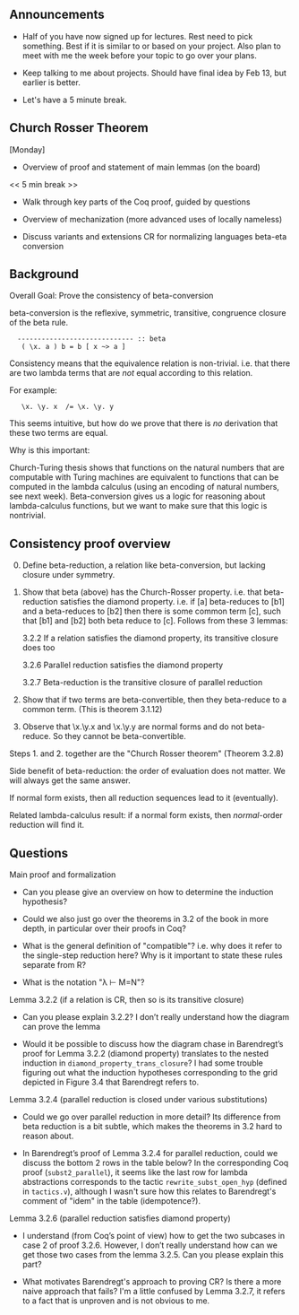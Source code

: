 Announcements
-------------

* Half of you have now signed up for lectures. 
  Rest need to pick something. Best if it is similar to 
  or based on your project.  Also plan to meet with me the week before your topic to go over your plans.

* Keep talking to me about projects. Should have final idea by Feb 13, but 
  earlier is better.

* Let's have a 5 minute break.


Church Rosser Theorem
---------------------
[Monday]

* Overview of proof and statement of main lemmas (on the board)

<< 5 min break >>

* Walk through key parts of the Coq proof, guided by questions

* Overview of mechanization 
  (more advanced uses of locally nameless)

* Discuss variants and extensions
   CR for normalizing languages
   beta-eta conversion

Background
----------

Overall Goal:  Prove the consistency of beta-conversion

beta-conversion is the reflexive, symmetric, transitive, congruence closure of the beta rule.


      ----------------------------- :: beta
       ( \x. a ) b = b [ x ~> a ] 
     
     
Consistency means that the equivalence relation is non-trivial.  i.e. that
there are two lambda terms that are *not* equal according to this relation.

For example:

       \x. \y. x  /= \x. \y. y

This seems intuitive, but how do we prove that there is *no* derivation that these 
two terms are equal.

Why is this important: 

Church-Turing thesis shows that functions on the natural numbers that are
computable with Turing machines are equivalent to functions that can be
computed in the lambda calculus (using an encoding of natural numbers, see next
week). Beta-conversion gives us a logic for reasoning about lambda-calculus 
functions, but we want to make sure that this logic is nontrivial.

Consistency proof overview
--------------------------

  0. Define beta-reduction, a relation like beta-conversion, 
     but lacking closure under symmetry.

  1. Show that beta (above) has the Church-Rosser property. i.e. 
     that beta-reduction satisfies the diamond property. i.e. 
     if [a] beta-reduces to [b1] and a beta-reduces to [b2] then 
     there is some common term [c], such that [b1] and [b2] both 
     beta reduce to [c]. Follows from these 3 lemmas:

        3.2.2   If a relation satisfies the diamond property, 
                its transitive closure does too
                
        3.2.6   Parallel reduction satisfies the diamond property
        
        3.2.7   Beta-reduction is the transitive closure of 
                parallel reduction

  2. Show that if two terms are beta-convertible, then they 
      beta-reduce to a common term. (This is theorem 3.1.12)

  3. Observe that \x.\y.x and \x.\y.y are normal forms and 
      do not beta-reduce. So they cannot be beta-convertible.
  
Steps 1. and 2. together are the "Church Rosser theorem" (Theorem 3.2.8)
  
Side benefit of beta-reduction: the order of evaluation does not matter. We
will always get the same answer. 

If normal form exists, then all reduction sequences lead to it (eventually).

Related lambda-calculus result: if a normal form exists, then *normal*-order
reduction will find it.


Questions
---------

Main proof and formalization

* Can you please give an overview on how to determine the induction
  hypothesis?

* Could we also just go over the theorems in 3.2 of the book in more depth, in
  particular over their proofs in Coq?
  
* What is the general definition of "compatible"? i.e. why does it refer to
  the single-step reduction here? Why is it important to state these rules
  separate from R?

* What is the notation "λ ⊢ M=N"?
  
Lemma 3.2.2 (if a relation is CR, then so is its transitive closure)

* Can you please explain 3.2.2? I don’t really understand how the diagram can
  prove the lemma

* Would it be possible to discuss how the diagram chase in Barendregt’s proof
  for Lemma 3.2.2 (diamond property) translates to the nested induction in
  `diamond_property_trans_closure`? I had some trouble figuring out what the
  induction hypotheses corresponding to the grid depicted in Figure 3.4 that
  Barendregt refers to.

Lemma 3.2.4 (parallel reduction is closed under various substitutions)

* Could we go over parallel reduction in more detail? Its difference from beta
  reduction is a bit subtle, which makes the theorems in 3.2 hard to reason
  about.

* In Barendregt’s proof of Lemma 3.2.4 for parallel reduction, could we
  discuss the bottom 2 rows in the table below? In the corresponding Coq proof
  (`subst2_parallel`), it seems like the last row for lambda abstractions
  corresponds to the tactic `rewrite_subst_open_hyp` (defined in `tactics.v`),
  although I wasn't sure how this relates to Barendregt's comment of "idem" in
  the table (idempotence?).

Lemma 3.2.6 (parallel reduction satisfies diamond property)

* I understand (from Coq’s point of view) how to get the two subcases in case
  2 of proof 3.2.6. However, I don’t really understand how can we get those
  two cases from the lemma 3.2.5. Can you please explain this part?

* What motivates Barendregt's approach to proving CR? Is there a more naive
  approach that fails? I'm a little confused by Lemma 3.2.7, it refers to a
  fact that is unproven and is not obvious to me.
